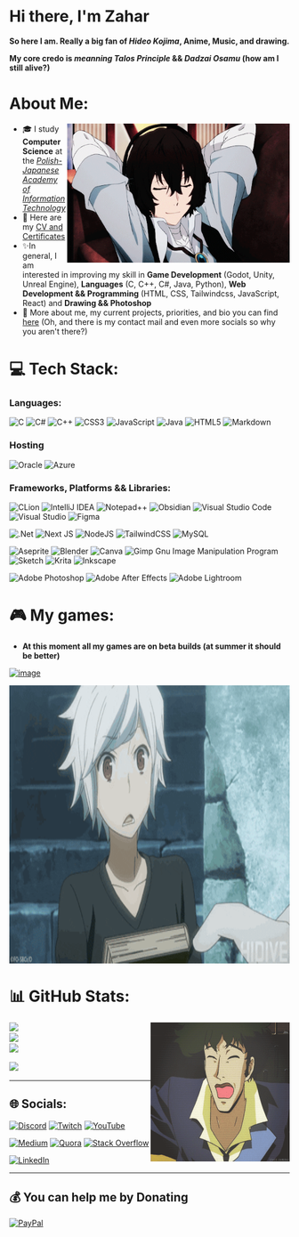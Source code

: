 #  Hi there, I'm Zahar
**So here I am. Really a big fan of _Hideo Kojima_, Anime, Music, and drawing.**

**My core credo is _meanning Talos Principle_ && _Dadzai Osamu_ (how am I still alive?)**
#  About Me:

<img align="right" width=400px height=250px alt="1" src="https://github.com/Z01berg/Z01berg/blob/main/GIF/Dazai.gif"/>

- 🎓 I study **Computer Science** at the [*Polish-Japanese Academy of Information Technology*](https://pja.edu.pl/en/)
- 📝 Here are my [CV and Certificates](https://github.com/Z01berg/Z01berg/tree/main/CV%20%26%26%20CERTIFICATES)
- ✨In general, I am interested in improving my skill in **Game Development** (Godot, Unity, Unreal Engine), **Languages** (C, C++, C#, Java, Python), **Web Development && Programming** (HTML, CSS, Tailwindcss, JavaScript, React) and **Drawing && Photoshop**
- 🔑 More about me, my current projects, priorities, and bio you can find [here](https://z01berg.github.io/) (Oh, and there is my contact mail and even more socials so why you aren't there?)


# 💻 Tech Stack:
### Languages:
![C](https://img.shields.io/badge/c-%2300599C.svg?style=for-the-badge&logo=c&logoColor=white) ![C#](https://img.shields.io/badge/c%23-%23239120.svg?style=for-the-badge&logo=c-sharp&logoColor=white) ![C++](https://img.shields.io/badge/c++-%2300599C.svg?style=for-the-badge&logo=c%2B%2B&logoColor=white) ![CSS3](https://img.shields.io/badge/css3-%231572B6.svg?style=for-the-badge&logo=css3&logoColor=white) ![JavaScript](https://img.shields.io/badge/javascript-%23323330.svg?style=for-the-badge&logo=javascript&logoColor=%23F7DF1E) ![Java](https://img.shields.io/badge/java-%23ED8B00.svg?style=for-the-badge&logo=java&logoColor=white) ![HTML5](https://img.shields.io/badge/html5-%23E34F26.svg?style=for-the-badge&logo=html5&logoColor=white) ![Markdown](https://img.shields.io/badge/markdown-%23000000.svg?style=for-the-badge&logo=markdown&logoColor=white)

### Hosting
![Oracle](https://img.shields.io/badge/Oracle-F80000?style=for-the-badge&logo=oracle&logoColor=white) ![Azure](https://img.shields.io/badge/azure-%230072C6.svg?style=for-the-badge&logo=azure-devops&logoColor=white) 

### Frameworks, Platforms && Libraries:
![CLion](https://img.shields.io/badge/CLion-black?style=for-the-badge&logo=clion&logoColor=white) ![IntelliJ IDEA](https://img.shields.io/badge/IntelliJIDEA-000000.svg?style=for-the-badge&logo=intellij-idea&logoColor=white) ![Notepad++](https://img.shields.io/badge/Notepad++-90E59A.svg?style=for-the-badge&logo=notepad%2b%2b&logoColor=black) ![Obsidian](https://img.shields.io/badge/Obsidian-%23483699.svg?style=for-the-badge&logo=obsidian&logoColor=white) ![Visual Studio Code](https://img.shields.io/badge/Visual%20Studio%20Code-0078d7.svg?style=for-the-badge&logo=visual-studio-code&logoColor=white) ![Visual Studio](https://img.shields.io/badge/Visual%20Studio-5C2D91.svg?style=for-the-badge&logo=visual-studio&logoColor=white) ![Figma](https://img.shields.io/badge/figma-%23F24E1E.svg?style=for-the-badge&logo=figma&logoColor=white)

![.Net](https://img.shields.io/badge/.NET-5C2D91?style=for-the-badge&logo=.net&logoColor=white) ![Next JS](https://img.shields.io/badge/Next-black?style=for-the-badge&logo=next.js&logoColor=white) ![NodeJS](https://img.shields.io/badge/node.js-6DA55F?style=for-the-badge&logo=node.js&logoColor=white) ![TailwindCSS](https://img.shields.io/badge/tailwindcss-%2338B2AC.svg?style=for-the-badge&logo=tailwind-css&logoColor=white) ![MySQL](https://img.shields.io/badge/mysql-%2300f.svg?style=for-the-badge&logo=mysql&logoColor=white) 

![Aseprite](https://img.shields.io/badge/Aseprite-FFFFFF?style=for-the-badge&logo=Aseprite&logoColor=#7D929E) ![Blender](https://img.shields.io/badge/blender-%23F5792A.svg?style=for-the-badge&logo=blender&logoColor=white) ![Canva](https://img.shields.io/badge/Canva-%2300C4CC.svg?style=for-the-badge&logo=Canva&logoColor=white) 	 ![Gimp Gnu Image Manipulation Program](https://img.shields.io/badge/Gimp-657D8B?style=for-the-badge&logo=gimp&logoColor=FFFFFF) ![Sketch](https://img.shields.io/badge/Sketch-FFB387?style=for-the-badge&logo=sketch&logoColor=black) ![Krita](https://img.shields.io/badge/Krita-203759?style=for-the-badge&logo=krita&logoColor=EEF37B) ![Inkscape](https://img.shields.io/badge/Inkscape-e0e0e0?style=for-the-badge&logo=inkscape&logoColor=080A13) 

![Adobe Photoshop](https://img.shields.io/badge/adobephotoshop-%2331A8FF.svg?style=for-the-badge&logo=adobephotoshop&logoColor=white) ![Adobe After Effects](https://img.shields.io/badge/Adobe%20After%20Effects-9999FF.svg?style=for-the-badge&logo=Adobe%20After%20Effects&logoColor=white) ![Adobe Lightroom](https://img.shields.io/badge/Adobe%20Lightroom-31A8FF.svg?style=for-the-badge&logo=Adobe%20Lightroom&logoColor=white)

# 🎮 My games:
- **At this moment all my games are on beta builds (at summer it should be better)**

[![image](https://img.shields.io/badge/Itch.io-FA5C5C?style=for-the-badge&logo=itchdotio&logoColor=white)](https://z01berg.itch.io/)

<img align="center" width=1000px height=500px alt="2" src="https://github.com/Z01berg/Z01berg/blob/main/GIF/Bell.gif"/>

# 📊 GitHub Stats:
<img align="right" width=250px height=250px alt="3" src="https://github.com/Z01berg/Z01berg/blob/main/GIF/Cowboy.gif"/>

![](https://github-readme-stats.vercel.app/api?username=Z01berg&theme=highcontrast&hide_border=false&include_all_commits=true&count_private=true)<br/>
![](https://github-readme-streak-stats.herokuapp.com/?user=Z01berg&theme=highcontrast&hide_border=false)<br/>
![](https://github-readme-stats.vercel.app/api/top-langs/?username=Z01berg&theme=highcontrast&hide_border=false&include_all_commits=true&count_private=true&layout=compact)

[![](https://visitcount.itsvg.in/api?id=Z01berg&icon=0&color=7)](https://visitcount.itsvg.in)


---

## 🌐 Socials:
[![Discord](https://img.shields.io/badge/Discord-%237289DA.svg?logo=discord&logoColor=white)](https://discord.gg/efxTDQBYxj) [![Twitch](https://img.shields.io/badge/Twitch-%239146FF.svg?logo=Twitch&logoColor=white)](https://twitch.tv/https://www.twitch.tv/mr_zo1berg) [![YouTube](https://img.shields.io/badge/YouTube-%23FF0000.svg?logo=YouTube&logoColor=white)](https://www.youtube.com/channel/UCGBMavEcLrYhjPzhOvSPKiw) 

 [![Medium](https://img.shields.io/badge/Medium-12100E?logo=medium&logoColor=white)](https://medium.com/@https://medium.com/@zaharzubik) [![Quora](https://img.shields.io/badge/Quora-%23B92B27.svg?logo=Quora&logoColor=white)](https://quora.com/profile/https://www.quora.com/profile/Mr-Zoiberg) [![Stack Overflow](https://img.shields.io/badge/-Stackoverflow-FE7A16?logo=stack-overflow&logoColor=white)](https://stackoverflow.com/users/https://stackoverflow.com/users/18260657/mr-zoiberg) 
 
 [![LinkedIn](https://img.shields.io/badge/LinkedIn-%230077B5.svg?logo=linkedin&logoColor=white)](https://www.linkedin.com/in/%E2%96%93zahar-zubyk%E2%96%93/)
 
---

  ## 💰 You can help me by Donating
  [![PayPal](https://img.shields.io/badge/PayPal-00457C?style=for-the-badge&logo=paypal&logoColor=white)](https://www.paypal.com/donate/?hosted_button_id=9W3VSBNFQZVU6) 

 
